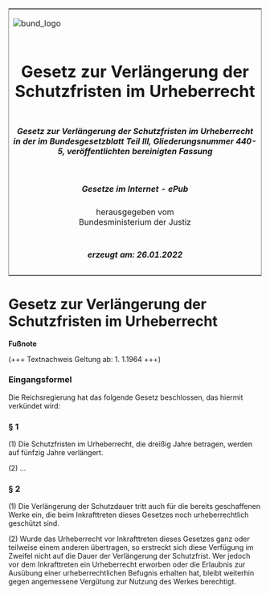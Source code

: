 <span id="DECKBLATT.html"></span>

<table border="0" frame="border" width="100%">

<tr valign="top">

<td align="left">

![bund\_logo](BfJ_2021_Web_de_de.gif)

</td>

<td align="right">

 

</td>

</tr>

<tr align="center" valign="middle">

<td colspan="2">

# Gesetz zur Verlängerung der Schutzfristen im Urheberrecht

</td>

</tr>

<tr align="center" valign="middle">

<td colspan="2">

##### Gesetz zur Verlängerung der Schutzfristen im Urheberrecht in der im Bundesgesetzblatt Teil III, Gliederungsnummer 440-5, veröffentlichten bereinigten Fassung

</td>

</tr>

<tr align="center" valign="middle">

<td colspan="2">

  
  

##### Gesetze im Internet - ePub  
  
herausgegeben vom  
Bundesministerium der Justiz

</td>

</tr>

<tr align="center" valign="bottom">

<td colspan="2">

  
  

##### erzeugt am: 26.01.2022

</td>

</tr>

</table>

<span id="BJNR213950934.html"></span>

# Gesetz zur Verlängerung der Schutzfristen im Urheberrecht

<div>

  
**Fußnote**

<div class="jnhtml">

<div>

<div class="jurAbsatz">

(+++ Textnachweis Geltung ab: 1. 1.1964 +++)

</div>

</div>

</div>

</div>

<span id="BJNR213950934BJNE000100304.html"></span>

### Eingangsformel  

<div>

<div class="jnhtml">

<div>

<div class="jurAbsatz">

Die Reichsregierung hat das folgende Gesetz beschlossen, das hiermit
verkündet wird:

</div>

</div>

</div>

</div>

<span id="BJNR213950934BJNE000200304.html"></span>

### § 1  

<div>

<div class="jnhtml">

<div>

<div class="jurAbsatz">

(1) Die Schutzfristen im Urheberrecht, die dreißig Jahre betragen,
werden auf fünfzig Jahre verlängert.

</div>

<div class="jurAbsatz">

(2) ...

</div>

</div>

</div>

</div>

<span id="BJNR213950934BJNE000300304.html"></span>

### § 2  

<div>

<div class="jnhtml">

<div>

<div class="jurAbsatz">

(1) Die Verlängerung der Schutzdauer tritt auch für die bereits
geschaffenen Werke ein, die beim Inkrafttreten dieses Gesetzes noch
urheberrechtlich geschützt sind.

</div>

<div class="jurAbsatz">

(2) Wurde das Urheberrecht vor Inkrafttreten dieses Gesetzes ganz oder
teilweise einem anderen übertragen, so erstreckt sich diese Verfügung im
Zweifel nicht auf die Dauer der Verlängerung der Schutzfrist. Wer jedoch
vor dem Inkrafttreten ein Urheberrecht erworben oder die Erlaubnis zur
Ausübung einer urheberrechtlichen Befugnis erhalten hat, bleibt
weiterhin gegen angemessene Vergütung zur Nutzung des Werkes berechtigt.

</div>

</div>

</div>

</div>
